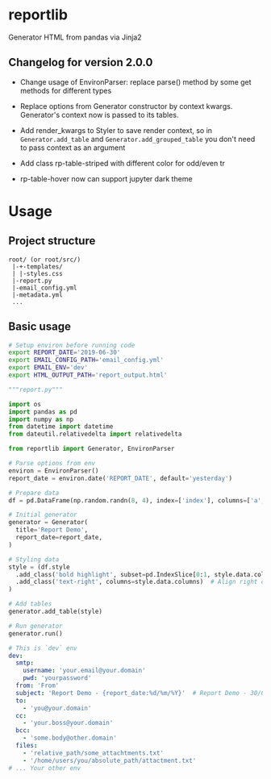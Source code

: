# reportlib
Generator HTML from pandas via Jinja2

##  Changelog for version 2.0.0

- Change usage of EnvironParser: replace parse() method by some get methods for different types

- Replace options from Generator constructor by context kwargs. Generator's context now is passed to its tables.

- Add render_kwargs to Styler to save render context, so in `Generator.add_table` and `Generator.add_grouped_table` you don't need to pass context as an argument

- Add class rp-table-striped with different color for odd/even tr

- rp-table-hover now can support jupyter dark theme

# Usage
## Project structure
```
root/ (or root/src/)
 |-+-templates/
 | |-styles.css
 |-report.py
 |-email_config.yml
 |-metadata.yml
 ...
```

## Basic usage
```bash
# Setup environ before running code
export REPORT_DATE='2019-06-30'
export EMAIL_CONFIG_PATH='email_config.yml'
export EMAIL_ENV='dev'
export HTML_OUTPUT_PATH='report_output.html'
```


```python
"""report.py"""

import os
import pandas as pd
import numpy as np
from datetime import datetime
from dateutil.relativedelta import relativedelta

from reportlib import Generator, EnvironParser

# Parse options from env
environ = EnvironParser()
report_date = environ.date('REPORT_DATE', default='yesterday')

# Prepare data
df = pd.DataFrame(np.random.randn(8, 4), index=['index'], columns=['a', 'b', 'c', 'd'])

# Initial generator
generator = Generator(
  title='Report Demo',
  report_date=report_date,
)

# Styling data
style = (df.style
  .add_class('bold highlight', subset=pd.IndexSlice[0:1, style.data.columns])  # Bold and Highlight some row by using class `highlight`
  .add_class('text-right', columns=style.data.columns)  # Align right columns
)

# Add tables
generator.add_table(style)

# Run generator
generator.run()
```


```yaml
# This is `dev` env
dev: 
  smtp:
    username: 'your.email@your.domain'
    pwd: 'yourpassword'
  from: 'From'  
  subject: 'Report Demo - {report_date:%d/%m/%Y}'  # Report Demo - 30/06/2019
  to: 
    - 'you@your.domain'
  cc:
    - 'your.boss@your.domain'
  bcc:
    - 'some.body@other.domain'
  files:
    - 'relative_path/some_attachtments.txt'
    - '/home/users/you/absolute_path/attactment.txt'
# ... Your other env
```